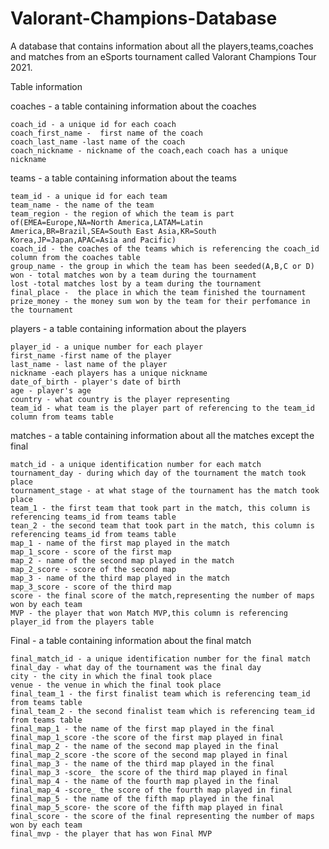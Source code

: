 # Valorant-Champions-Database

A database that contains information about all the players,teams,coaches and matches from an eSports tournament called Valorant Champions Tour 2021.

Table information

coaches - a table containing information about the coaches
   
    coach_id - a unique id for each coach
    coach_first_name -  first name of the coach
    coach_last_name -last name of the coach
    coach_nickname - nickname of the coach,each coach has a unique nickname

teams - a table containing information about the teams

    team_id - a unique id for each team
    team_name - the name of the team
    team_region - the region of which the team is part of(EMEA=Europe,NA=North America,LATAM=Latin America,BR=Brazil,SEA=South East Asia,KR=South Korea,JP=Japan,APAC=Asia and Pacific)
    coach_id - the coaches of the teams which is referencing the coach_id column from the coaches table
    group_name - the group in which the team has been seeded(A,B,C or D)
    won - total matches won by a team during the tournament
    lost -total matches lost by a team during the tournament
    final_place -  the place in which the team finished the tournament
    prize_money - the money sum won by the team for their perfomance in the tournament

players - a table containing information about the players

    player_id - a unique number for each player
    first_name -first name of the player
    last_name - last name of the player
    nickname -each players has a unique nickname
    date_of_birth - player's date of birth
    age - player's age
    country - what country is the player representing
    team_id - what team is the player part of referencing to the team_id column from teams table
   
matches - a table containing information about all the matches except the final

    match_id - a unique identification number for each match
    tournament_day - during which day of the tournament the match took place
    tournament_stage - at what stage of the tournament has the match took place
    team_1 - the first team that took part in the match, this column is referencing teams_id from teams table  
    tean_2 - the second team that took part in the match, this column is referencing teams_id from teams table 
    map_1 - name of the first map played in the match
    map_1_score - score of the first map
    map_2 - name of the second map played in the match
    map_2_score - score of the second map
    map_3 - name of the third map played in the match
    map_3_score - score of the third map
    score - the final score of the match,representing the number of maps won by each team
    MVP - the player that won Match MVP,this column is referencing player_id from the players table

Final - a table containing information about the final match

    final_match_id - a unique identification number for the final match
    final_day - what day of the tournament was the final day
    city - the city in which the final took place
    venue - the venue in which the final took place
    final_team_1 - the first finalist team which is referencing team_id from teams table
    final_team_2 - the second finalist team which is referencing team_id from teams table
    final_map_1 - the name of the first map played in the final
    final_map_1_score -the score of the first map played in final
    final_map_2 - the name of the second map played in the final
    final_map_2_score -the score of the second map played in final
    final_map_3 - the name of the third map played in the final
    final_map_3 -score_ the score of the third map played in final
    final_map_4 - the name of the fourth map played in the final
    final_map_4 -score_ the score of the fourth map played in final
    final_map_5 - the name of the fifth map played in the final
    final_map_5_score- the score of the fifth map played in final
    final_score - the score of the final representing the number of maps won by each team
    final_mvp - the player that has won Final MVP

